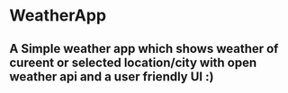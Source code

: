 # WeatherApp

## A Simple weather app which shows weather of cureent or selected location/city with open weather api and a user friendly UI :)
